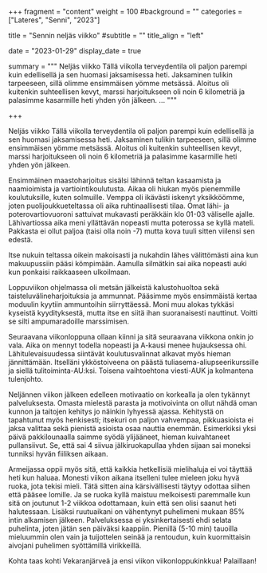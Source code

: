 +++
fragment = "content"
weight = 100
#background = ""
categories = ["Lateres", "Senni", "2023"]

title = "Sennin neljäs viikko"
#subtitle = ""
title_align = "left"

date = "2023-01-29"
display_date = true

summary = """
Neljäs viikko
Tällä viikolla terveydentila oli paljon parempi kuin edellisellä ja sen huomasi jaksamisessa heti. Jaksaminen tulikin tarpeeseen, sillä olimme ensimmäisen yömme metsässä. Aloitus oli kuitenkin suhteellisen kevyt, marssi harjoitukseen oli noin 6 kilometriä ja palasimme kasarmille heti yhden yön jälkeen.
...
"""

+++

Neljäs viikko
Tällä viikolla terveydentila oli paljon parempi kuin edellisellä ja sen huomasi jaksamisessa heti. Jaksaminen tulikin tarpeeseen, sillä olimme ensimmäisen yömme metsässä. Aloitus oli kuitenkin suhteellisen kevyt, marssi harjoitukseen oli noin 6 kilometriä ja palasimme kasarmille heti yhden yön jälkeen.

Ensimmäinen maastoharjoitus sisälsi lähinnä teltan kasaamista ja naamioimista ja vartiointikoulutusta. Aikaa oli hiukan myös pienemmille koulutuksille, kuten solmuille. Vemppa oli ikävästi iskenyt yksikköömme, joten puolijoukkueteltassa oli aika ruhtinaallisesti tilaa. Omat lähi- ja poterovartiovuoroni sattuivat mukavasti peräkkäin klo 01-03 väliselle ajalle. Lähivartiossa aika meni yllättävän nopeasti mutta poterossa se kyllä mateli. Pakkasta ei ollut paljoa (taisi olla noin -7) mutta kova tuuli sitten viilensi sen edestä.

Itse nukuin teltassa oikein makoisasti ja nukahdin lähes välittömästi aina kun makuupussiin pääsi kömpimään. Aamulla silmätkin sai aika nopeasti auki kun ponkaisi raikkaaseen ulkoilmaan.

Loppuviikon ohjelmassa oli metsän jälkeistä kalustohuoltoa sekä taisteluvälineharjoituksia ja ammunnat. Pääsimme myös ensimmäistä kertaa moduulin kyytiin ammuntoihin siirryttäessä. Moni muu alokas tykkäsi kyseistä kyydityksestä, mutta itse en siitä ihan suoranaisesti nauttinut. Voitti se silti ampumaradoille marssimisen.

Seuraavana viikonloppuna ollaan kiinni ja sitä seuraavana viikkona onkin jo vala. Aika on mennyt todella nopeasti ja A-kausi menee hujauksessa ohi. Lähitulevaisuudessa siintävät koulutusvalinnat alkavat myös hieman jännittämään. Itselläni ykköstoiveena on päästä tuliasema-aliupseerikurssille ja siellä tulitoiminta-AU:ksi. Toisena vaihtoehtona viesti-AUK ja kolmantena tulenjohto.

Neljännen viikon jälkeen edelleen motivaatio on korkealla ja olen tykännyt palveluksesta. Omasta mielestä parasta ja motivoivinta on ollut nähdä oman kunnon ja taitojen kehitys jo näinkin lyhyessä ajassa. Kehitystä on tapahtunut myös henkisesti; itsekuri on paljon vahvempaa, pikkuasioista ei jaksa valittaa sekä pienistä asioista osaa nauttia enemmän. Esimerkiksi yksi päivä pakkilounaalla saimme syödä ylijääneet, hieman kuivahtaneet pullansiivut. Se, että sai 4 siivua jälkiruokapullaa yhden sijaan sai moneksi tunniksi hyvän fiiliksen aikaan.

Armeijassa oppii myös sitä, että kaikkia hetkellisiä mielihaluja ei voi täyttää heti kun haluaa. Monesti viikon aikana itselleni tulee mieleen joku hyvä ruoka, jota tekisi mieli. Tätä sitten aina kärsivällisesti täytyy odottaa siihen että pääsee lomille. Ja se ruoka kyllä maistuu melkoisesti paremmalle kun sitä on joutunut 1-2 viikkoa odottamaan, kuin että sen olisi saanut heti halutessaan. Lisäksi ruutuaikani on vähentynyt puhelimeni mukaan 85% intin alkamisen jälkeen. Palveluksessa ei yksinkertaisesti ehdi selata puhelinta, joten jätän sen päiväksi kaappiin. Pienillä (5-10 min) tauoilla mieluummin olen vain ja tuijottelen seinää ja rentoudun, kuin kuormittaisin aivojani puhelimen syöttämillä virikkeillä.

Kohta taas kohti Vekaranjärveä ja ensi viikon viikonloppukinkkua! Palaillaan!
